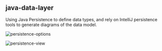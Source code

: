 ## java-data-layer

Using Java Persistence to define data types, and rely on IntelliJ persistence
tools to generate diagrams of the data model.

![persistence-options](/assets/persistence-options?raw=true "persistence options")

![persistence-view](/assets/persistence-view?raw=true "persistence view")
